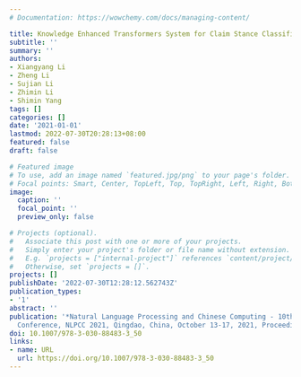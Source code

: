 ```yaml
---
# Documentation: https://wowchemy.com/docs/managing-content/

title: Knowledge Enhanced Transformers System for Claim Stance Classification
subtitle: ''
summary: ''
authors:
- Xiangyang Li
- Zheng Li
- Sujian Li
- Zhimin Li
- Shimin Yang
tags: []
categories: []
date: '2021-01-01'
lastmod: 2022-07-30T20:28:13+08:00
featured: false
draft: false

# Featured image
# To use, add an image named `featured.jpg/png` to your page's folder.
# Focal points: Smart, Center, TopLeft, Top, TopRight, Left, Right, BottomLeft, Bottom, BottomRight.
image:
  caption: ''
  focal_point: ''
  preview_only: false

# Projects (optional).
#   Associate this post with one or more of your projects.
#   Simply enter your project's folder or file name without extension.
#   E.g. `projects = ["internal-project"]` references `content/project/deep-learning/index.md`.
#   Otherwise, set `projects = []`.
projects: []
publishDate: '2022-07-30T12:28:12.562743Z'
publication_types:
- '1'
abstract: ''
publication: '*Natural Language Processing and Chinese Computing - 10th CCF International
  Conference, NLPCC 2021, Qingdao, China, October 13-17, 2021, Proceedings, Part II*'
doi: 10.1007/978-3-030-88483-3_50
links:
- name: URL
  url: https://doi.org/10.1007/978-3-030-88483-3_50
---
```


